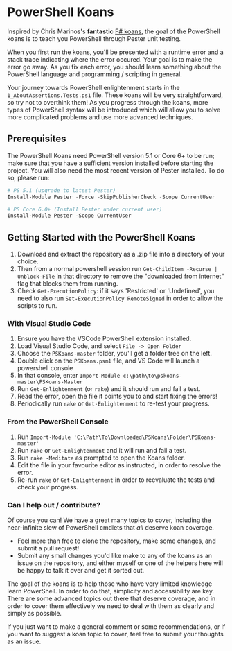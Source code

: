 # PowerShell Koans

Inspired by Chris Marinos's **fantastic** [F# koans](https://github.com/ChrisMarinos/FSharpKoans), the goal of the PowerShell koans is to teach you PowerShell through Pester unit testing.

When you first run the koans, you'll be presented with a runtime error and a stack trace indicating where the error occured. Your goal is to make the error go away. As you fix each error, you should learn something about the PowerShell language and programming / scripting in general.

Your journey towards PowerShell enlightenment starts in the `1_AboutAssertions.Tests.ps1` file. These koans will be very straightforward, so try not to overthink them! As you progress through the koans, more types of PowerShell syntax will be introduced which will allow you to solve more complicated problems and use more advanced techniques.

## Prerequisites

The PowerShell Koans need PowerShell version 5.1 or Core 6+ to be run; make sure that you have a sufficient version installed before starting the project. You will also need the most recent version of
Pester installed. To do so, please run:

```PowerShell
# PS 5.1 (upgrade to latest Pester)
Install-Module Pester -Force -SkipPublisherCheck -Scope CurrentUser

# PS Core 6.0+ (Install Pester under current user)
Install-Module Pester -Scope CurrentUser
```

## Getting Started with the PowerShell Koans

1. Download and extract the repository as a .zip file into a directory of your choice.
2. Then from a normal powershell session run `Get-ChildItem -Recurse | Unblock-File` in that directory to remove the "downloaded from internet" flag that blocks them from running.
3. Check `Get-ExecutionPolicy`: if it says 'Restricted' or 'Undefined', you need to also run `Set-ExecutionPolicy RemoteSigned` in order to allow the scripts to run.

### With Visual Studio Code

1. Ensure you have the VSCode PowerShell extension installed.
2. Load Visual Studio Code, and select `File -> Open Folder`
3. Choose the `PSKoans-master` folder, you'll get a folder tree on the left.
4. Double click on the `PSKoans.psm1` file, and VS Code will launch a powershell console
5. In that console, enter `Import-Module c:\path\to\pskoans-master\PSKoans-Master`
6. Run `Get-Enlightenment` (or `rake`)  and it should run and fail a test.
7. Read the error, open the file it points you to and start fixing the errors!
8. Periodically run `rake` or `Get-Enlightenment` to re-test your progress.

### From the PowerShell Console

1. Run `Import-Module 'C:\Path\To\Downloaded\PSKoans\Folder\PSKoans-master'`
2. Run `rake` or `Get-Enlightenment` and it will run and fail a test.
3. Run `rake -Meditate` as prompted to open the Koans folder.
4. Edit the file in your favourite editor as instructed, in order to resolve the error.
5. Re-run `rake` or `Get-Enlightenment` in order to reevaluate the tests and check your progress.

### Can I help out / contribute?

Of course you can! We have a great many topics to cover, including the near-infinite slew of PowerShell cmdlets that _all_ deserve koan coverage.

* Feel more than free to clone the repository, make some changes, and submit a pull request!
* Submit any small changes you'd like make to any of the koans as an issue on the repository, and either myself or one of the helpers here will be happy to talk it over and get it sorted out.

The goal of the koans is to help those who have very limited knowledge learn PowerShell. In order to do that, simplicity and accessibility are key. There are some advanced topics out there that deserve coverage, and in order to cover them effectively we need to deal with them as clearly and simply as possible.

If you just want to make a general comment or some recommendations, or if you want to suggest a koan topic to cover, feel free to submit your thoughts as an issue.